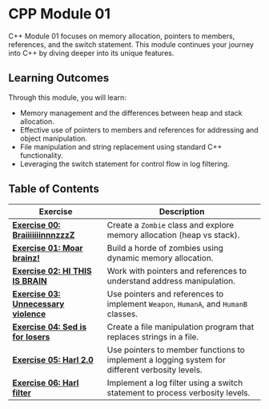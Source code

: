 # CPP Module 01

C++ Module 01 focuses on memory allocation, pointers to members, references, and the switch statement. This module continues your journey into C++ by diving deeper into its unique features.

## Learning Outcomes

Through this module, you will learn:
- Memory management and the differences between heap and stack allocation.
- Effective use of pointers to members and references for addressing and object manipulation.
- File manipulation and string replacement using standard C++ functionality.
- Leveraging the switch statement for control flow in log filtering.

## Table of Contents

| **Exercise**                                    | **Description**                                                                                     |
|------------------------------------------------|-----------------------------------------------------------------------------------------------------|
| [**Exercise 00: BraiiiiiiinnnzzzZ**](https://github.com/jmolenaa/CPP_Modules/tree/main/CPP_01/ex00) | Create a `Zombie` class and explore memory allocation (heap vs stack).                             |
| [**Exercise 01: Moar brainz!**](https://github.com/jmolenaa/CPP_Modules/tree/main/CPP_01/ex01) | Build a horde of zombies using dynamic memory allocation.                                           |
| [**Exercise 02: HI THIS IS BRAIN**](https://github.com/jmolenaa/CPP_Modules/tree/main/CPP_01/ex02) | Work with pointers and references to understand address manipulation.                              |
| [**Exercise 03: Unnecessary violence**](https://github.com/jmolenaa/CPP_Modules/tree/main/CPP_01/ex03) | Use pointers and references to implement `Weapon`, `HumanA`, and `HumanB` classes.                 |
| [**Exercise 04: Sed is for losers**](https://github.com/jmolenaa/CPP_Modules/tree/main/CPP_01/ex04) | Create a file manipulation program that replaces strings in a file.                                 |
| [**Exercise 05: Harl 2.0**](https://github.com/jmolenaa/CPP_Modules/tree/main/CPP_01/ex05) | Use pointers to member functions to implement a logging system for different verbosity levels.      |
| [**Exercise 06: Harl filter**](https://github.com/jmolenaa/CPP_Modules/tree/main/CPP_01/ex06) | Implement a log filter using a switch statement to process verbosity levels.                        |

